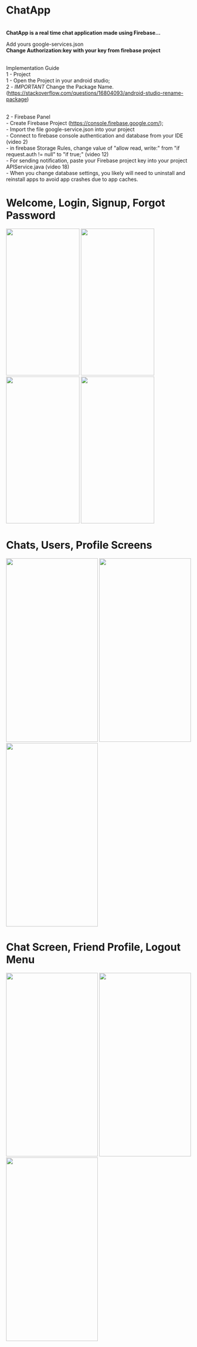 
# ChatApp #

<br><b>ChatApp is a real time chat application made using Firebase...</b>

Add yours google-services.json
<br><b> Change Authorization:key with your key from firebase project</b>

<br>Implementation Guide 
<br>1 - Project
<br>1 - Open the Project in your android studio;
<br>2 - *IMPORTANT* Change the Package Name. (https://stackoverflow.com/questions/16804093/android-studio-rename-package)

<br>2 - Firebase Panel
<br>- Create Firebase Project (https://console.firebase.google.com/);
<br>- Import the file google-service.json into your project
<br>- Connect to firebase console authentication and database from your IDE (video 2)
<br>- in firebase Storage Rules, change value of "allow read, write:" from "if request.auth != null" to "if true;" (video 12) 
<br>- For sending notification, paste your Firebase project key into your project APIService.java (video 18) 
<br>- When you change database settings, you likely will need to uninstall and reinstall apps to avoid app crashes due to app caches.

# Welcome, Login, Signup, Forgot Password
<img src="https://user-images.githubusercontent.com/26492582/67112482-f7031780-f1f4-11e9-8264-4245187fbc8d.png" width="200" height="400"/>   <img src="https://user-images.githubusercontent.com/26492582/67112477-f7031780-f1f4-11e9-843e-43ef987ea1df.png" width="200" height="400"/>    <img src="https://user-images.githubusercontent.com/26492582/67112478-f7031780-f1f4-11e9-8beb-1daa94300ccb.png" width="200" height="400"/>    <img src="https://user-images.githubusercontent.com/26492582/67112474-f5d1ea80-f1f4-11e9-83ab-f89e4d55967e.png" width="200" height="400"/>  

# Chats, Users, Profile Screens
<img src="https://user-images.githubusercontent.com/26492582/67112193-45fc7d00-f1f4-11e9-8350-2c42c320f73b.png" width="250" height="500"/>    <img src="https://user-images.githubusercontent.com/26492582/67112192-45fc7d00-f1f4-11e9-9dc6-f7a92db849da.png" width="250" height="500"/>    <img src="https://user-images.githubusercontent.com/26492582/67112191-45fc7d00-f1f4-11e9-83a7-06da1a9b2457.png" width="250" height="500"/> 
 
# Chat Screen, Friend Profile, Logout Menu
<img src="https://user-images.githubusercontent.com/26492582/67112187-4432b980-f1f4-11e9-94da-910e9e749702.png" width="250" height="500"/>    <img src="https://user-images.githubusercontent.com/26492582/67112181-439a2300-f1f4-11e9-9125-6fa64426e583.png" width="250" height="500"/>    <img src="https://user-images.githubusercontent.com/26492582/67112180-43018c80-f1f4-11e9-82c2-7c299e6d9cc1.png" width="250" height="500"/>





